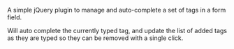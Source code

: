 A simple jQuery plugin to manage and auto-complete a set of tags in a form field.

Will auto complete the currently typed tag, and update the list of added tags as they are typed so they can be removed with a single click.